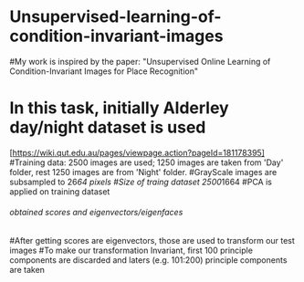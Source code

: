 # Unsupervised-learning-of-condition-invariant-images
#My work is inspired by the paper: "Unsupervised Online Learning of Condition-Invariant Images for Place Recognition" 

# In this task, initially Alderley day/night dataset is used 
[https://wiki.qut.edu.au/pages/viewpage.action?pageId=181178395]
#Training data: 2500 images are used; 1250 images are taken from 'Day' folder, rest 1250 images are from 'Night' folder.
#GrayScale images are subsampled to 26*64 pixels
#Size of traing dataset 2500*1664
#PCA is applied on training dataset
###### obtained scores and eigenvectors/eigenfaces

#After getting scores are eigenvectors, those are used to transform our test images
#To make our transformation Invariant, first 100 principle components are discarded and laters (e.g. 101:200) principle components are taken


